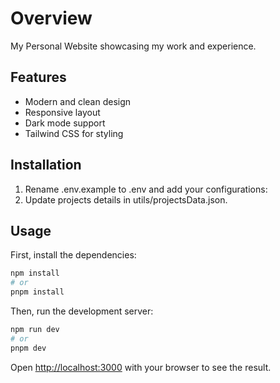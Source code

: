# Overview

My Personal Website showcasing my work and experience.

## Features

- Modern and clean design
- Responsive layout
- Dark mode support
- Tailwind CSS for styling

## Installation
1. Rename .env.example to .env and add your configurations:
2. Update projects details in utils/projectsData.json.

## Usage

First, install the dependencies:

```bash
npm install
# or
pnpm install
```

Then, run the development server:

```bash
npm run dev
# or
pnpm dev
```

Open [http://localhost:3000](http://localhost:3000) with your browser to see the result.


